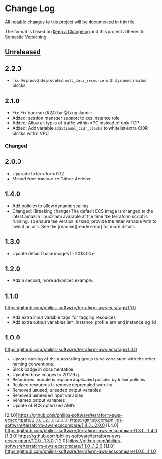 # Change Log

All notable changes to this project will be documented in this file.

The format is based on [Keep a Changelog](http://keepachangelog.com/)
and this project adheres to [Semantic Versioning](http://semver.org/).

## [Unreleased]

## 2.2.0
- Fix: Replaced deprecated `null_data_resource` with dynamic nested blocks

## 2.1.0

- Fix: Fix boolean (#24) by @Laugslander
- Added: session manager support to ecs instance role
- Added: Allow all types of traffic within VPC instead of only TCP
- Added: Add variable `additional_cidr_blocks` to whitelist extra CIDR blocks within VPC

### Changed

## 2.0.0

- Upgrade to terraform 0.12
- Moved from travis-ci to Github Actions

## 1.4.0

- Add policies to allow dynamic scaling
- Changed: (Breaking change) The default ECS image is changed to the latest amazon linux2 ami available at the time the terraform script is running. To ensure the version is fixed, provide the filter variable with to select an ami. See the [readme][readme.md] for more details

## 1.3.0

- Update default base images to 2018.03.e

## 1.2.0

- Add a second, more advanced example.

## 1.1.0

https://github.com/philips-software/terraform-aws-ecs/tags/1.1.0

- Add extra input variable tags, for tagging resources
- Add extra output variables iam_instance_profile_arn and instance_sg_id

## 1.0.0

https://github.com/philips-software/terraform-aws-ecs/tags/1.0.0

- Update naming of the autoscaling group to be consistent with the other naming conventions.
- Slack badge in documentation
- Updated base images to 2017.9.g
- Refactored module to replace duplicated policies by inline policies
- Replace resources to remove deprecated warnins
- Removed unused, uneeded output variables
- Removed unneeded input variables
- Renamed output variables
- Update of ECS optimized AMI's

[unreleased]: https://github.com/philips-software/terraform-aws-ecs/compare/2.1.0...HEAD

[2.1.0] https://github.com/philips-software/terraform-aws-ecscompare/2.0.0...2.1.0
[2.0.0] https://github.com/philips-software/terraform-aws-ecscompare/1.4.0...2.0.0
[1.4.0] https://github.com/philips-software/terraform-aws-ecscompare/1.3.0...1.4.0
[1.3.0] https://github.com/philips-software/terraform-aws-ecscompare/1.2.0...1.3.0
[1.2.0] https://github.com/philips-software/terraform-aws-ecscompare/1.1.0...1.2.0
[1.1.0] https://github.com/philips-software/terraform-aws-ecscompare/1.0.0...1.1.0
